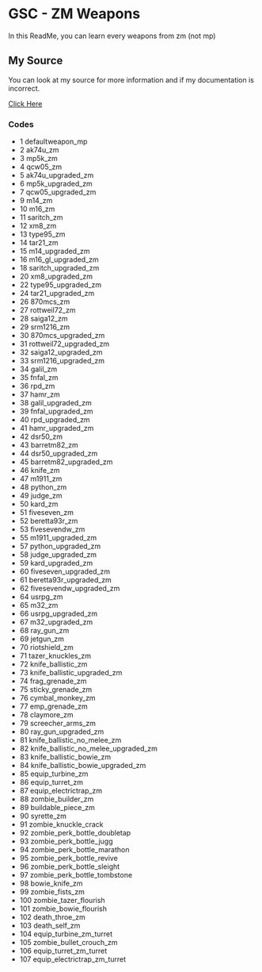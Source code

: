 # GSC - ZM Weapons

In this ReadMe, you can learn every weapons from zm (not mp)

## My Source

You can look at my source for more information and if my documentation is incorrect.

[Click Here](https://www.itsmods.com/forum/Thread-Release-Black-Ops-ZM-MP-weapon-ID-s.html)

### Codes

- 1 defaultweapon_mp
- 2 ak74u_zm
- 3 mp5k_zm
- 4 qcw05_zm
- 5 ak74u_upgraded_zm
- 6 mp5k_upgraded_zm
- 7 qcw05_upgraded_zm
- 9 m14_zm
- 10 m16_zm
- 11 saritch_zm
- 12 xm8_zm
- 13 type95_zm
- 14 tar21_zm
- 15 m14_upgraded_zm
- 16 m16_gl_upgraded_zm
- 18 saritch_upgraded_zm
- 20 xm8_upgraded_zm
- 22 type95_upgraded_zm
- 24 tar21_upgraded_zm
- 26 870mcs_zm
- 27 rottweil72_zm
- 28 saiga12_zm
- 29 srm1216_zm
- 30 870mcs_upgraded_zm
- 31 rottweil72_upgraded_zm
- 32 saiga12_upgraded_zm
- 33 srm1216_upgraded_zm
- 34 galil_zm
- 35 fnfal_zm
- 36 rpd_zm
- 37 hamr_zm
- 38 galil_upgraded_zm
- 39 fnfal_upgraded_zm
- 40 rpd_upgraded_zm
- 41 hamr_upgraded_zm
- 42 dsr50_zm
- 43 barretm82_zm
- 44 dsr50_upgraded_zm
- 45 barretm82_upgraded_zm
- 46 knife_zm
- 47 m1911_zm
- 48 python_zm
- 49 judge_zm
- 50 kard_zm
- 51 fiveseven_zm
- 52 beretta93r_zm
- 53 fivesevendw_zm
- 55 m1911_upgraded_zm
- 57 python_upgraded_zm
- 58 judge_upgraded_zm
- 59 kard_upgraded_zm
- 60 fiveseven_upgraded_zm
- 61 beretta93r_upgraded_zm
- 62 fivesevendw_upgraded_zm
- 64 usrpg_zm
- 65 m32_zm
- 66 usrpg_upgraded_zm
- 67 m32_upgraded_zm
- 68 ray_gun_zm
- 69 jetgun_zm
- 70 riotshield_zm
- 71 tazer_knuckles_zm
- 72 knife_ballistic_zm
- 73 knife_ballistic_upgraded_zm
- 74 frag_grenade_zm
- 75 sticky_grenade_zm
- 76 cymbal_monkey_zm
- 77 emp_grenade_zm
- 78 claymore_zm
- 79 screecher_arms_zm
- 80 ray_gun_upgraded_zm
- 81 knife_ballistic_no_melee_zm
- 82 knife_ballistic_no_melee_upgraded_zm
- 83 knife_ballistic_bowie_zm
- 84 knife_ballistic_bowie_upgraded_zm
- 85 equip_turbine_zm
- 86 equip_turret_zm
- 87 equip_electrictrap_zm
- 88 zombie_builder_zm
- 89 buildable_piece_zm
- 90 syrette_zm
- 91 zombie_knuckle_crack
- 92 zombie_perk_bottle_doubletap
- 93 zombie_perk_bottle_jugg
- 94 zombie_perk_bottle_marathon
- 95 zombie_perk_bottle_revive
- 96 zombie_perk_bottle_sleight
- 97 zombie_perk_bottle_tombstone
- 98 bowie_knife_zm
- 99 zombie_fists_zm
- 100 zombie_tazer_flourish
- 101 zombie_bowie_flourish
- 102 death_throe_zm
- 103 death_self_zm
- 104 equip_turbine_zm_turret
- 105 zombie_bullet_crouch_zm
- 106 equip_turret_zm_turret
- 107 equip_electrictrap_zm_turret
